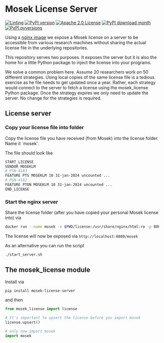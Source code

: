 # Mosek License Server

[![Linting](https://github.com/tschm/mosek-license-server/actions/workflows/linting.yml/badge.svg)](https://github.com/tschm/mosek-license-server/actions/workflows/linting.yml)
[![PyPI version](https://badge.fury.io/py/mosek-license-server.svg)](https://badge.fury.io/py/mosek-license-server)
[![Apache 2.0 License](https://img.shields.io/badge/License-APACHEv2-brightgreen.svg)](https://github.com/tschm/mosek-license-server/blob/main/LICENSE)
[![PyPI download month](https://img.shields.io/pypi/dm/mosek-license-server.svg)](https://pypi.python.org/pypi/mosek-license-server/)
[![PyPI pyversions](https://img.shields.io/pypi/pyversions/ansicolortags.svg)](https://pypi.python.org/pypi/ansicolortags/)

Using a [nginx image](https://hub.docker.com/_/nginx/) we expose a Mosek license
on a server to be accessible from various research machines without sharing the actual
license file in the underlying repositories.

This repository serves two purposes. It exposes the server but it is also the home
for a little Python package to inject the license into your programs.

We solve a common problem here. Assume $20$ researchers work on $50$ different strategies.
Using local copies of the same license file is a tedious exercise as
he file needs to get updated once a year.
Rather, each strategy would connect to the server to fetch a license using the mosek_license
Python package. Once the strategy expires we only need to update the server.
No change for the strategies is required.

## License server

### Copy your license file into folder

Copy the license file you have received (from Mosek) into the license folder.
Name it `mosek'.

The file should look like

```bash
START_LICENSE
VENDOR MOSEKLM
# PSN-4183
FEATURE PTS MOSEKLM 10 31-jan-2024 uncounted ...
# PSN-4182
FEATURE PTON MOSEKLM 10 31-jan-2024 uncounted ...
END_LICENSE
```

### Start the nginx server

Share the license folder (after you have copied your personal Mosek license into)
via

```bash
docker run --name mosek -v $PWD/license:/usr/share/nginx/html:ro -p 8080:80 -d nginx
```

The license will now be exposed via `http://localhost:8080/mosek`

As an alternative you can run the script

```bash
./start_server.sh
```

## The mosek_license module

Install via

```bash
pip install mosek-license-server
```

and then

```python
from mosek_license import license

# It's important to upsert the license before you import mosek
license.upsert()

# only now import mosek
import mosek
```
